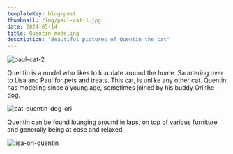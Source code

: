 ```yaml
---
templateKey: blog-post
thumbnail: /img/paul-cat-1.jpg
date: 2024-05-14
title: Quentin modeling
description: "Beautiful pictures of Quentin the cat"
---
```


![paul-cat-2](/img/paul-cat-2.jpg)

Quentin is a model who likes to luxuriate around the home.
Sauntering over to Lisa and Paul for pets and treats.
This cat, is unlike any other cat.
Quentin has modeling since a young age, sometimes joined by his buddy Ori the dog.

![cat-quentin-dog-ori](/img/cat-quentin-dog-ori.jpg)

Quentin can be found lounging around in laps, on top of various furniture and generally being at ease and relaxed.

![lisa-ori-quentin](/img/lisa-ori-quentin.jpg)